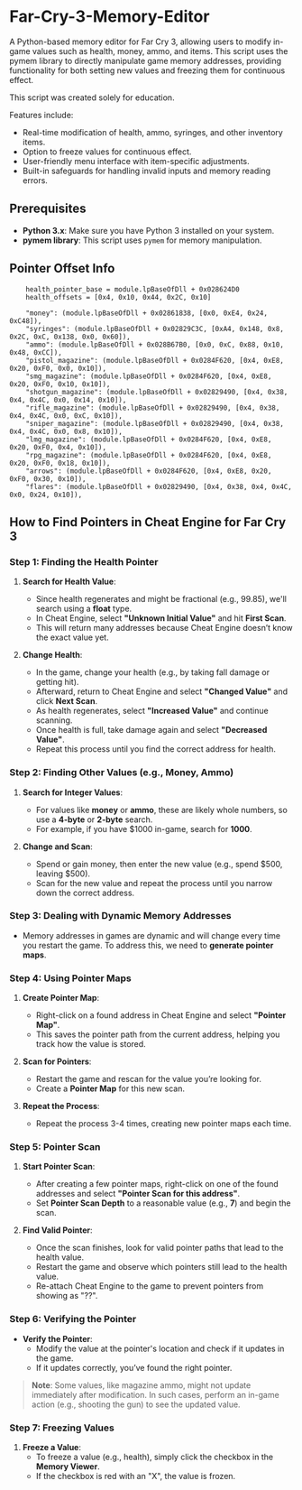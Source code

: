 # Far-Cry-3-Memory-Editor
A Python-based memory editor for Far Cry 3, allowing users to modify in-game values such as health, money, ammo, and items. This script uses the pymem library to directly manipulate game memory addresses, providing functionality for both setting new values and freezing them for continuous effect. 

This script was created solely for education.


Features include:

- Real-time modification of health, ammo, syringes, and other inventory items.
- Option to freeze values for continuous effect.
- User-friendly menu interface with item-specific adjustments.
- Built-in safeguards for handling invalid inputs and memory reading errors.

## Prerequisites

- **Python 3.x**: Make sure you have Python 3 installed on your system.
- **pymem library**: This script uses `pymem` for memory manipulation.

## Pointer Offset Info
```
    health_pointer_base = module.lpBaseOfDll + 0x028624D0
    health_offsets = [0x4, 0x10, 0x44, 0x2C, 0x10]

    "money": (module.lpBaseOfDll + 0x02861838, [0x0, 0xE4, 0x24, 0xC48]),
    "syringes": (module.lpBaseOfDll + 0x02829C3C, [0xA4, 0x148, 0x8, 0x2C, 0xC, 0x138, 0x0, 0x60]),
    "ammo": (module.lpBaseOfDll + 0x028B67B0, [0x0, 0xC, 0x88, 0x10, 0x48, 0xCC]),
    "pistol_magazine": (module.lpBaseOfDll + 0x0284F620, [0x4, 0xE8, 0x20, 0xF0, 0x0, 0x10]),
    "smg_magazine": (module.lpBaseOfDll + 0x0284F620, [0x4, 0xE8, 0x20, 0xF0, 0x10, 0x10]),
    "shotgun_magazine": (module.lpBaseOfDll + 0x02829490, [0x4, 0x38, 0x4, 0x4C, 0x0, 0x14, 0x10]),
    "rifle_magazine": (module.lpBaseOfDll + 0x02829490, [0x4, 0x38, 0x4, 0x4C, 0x0, 0xC, 0x10]),
    "sniper_magazine": (module.lpBaseOfDll + 0x02829490, [0x4, 0x38, 0x4, 0x4C, 0x0, 0x8, 0x10]),
    "lmg_magazine": (module.lpBaseOfDll + 0x0284F620, [0x4, 0xE8, 0x20, 0xF0, 0x4, 0x10]),
    "rpg_magazine": (module.lpBaseOfDll + 0x0284F620, [0x4, 0xE8, 0x20, 0xF0, 0x18, 0x10]),
    "arrows": (module.lpBaseOfDll + 0x0284F620, [0x4, 0xE8, 0x20, 0xF0, 0x30, 0x10]),
    "flares": (module.lpBaseOfDll + 0x02829490, [0x4, 0x38, 0x4, 0x4C, 0x0, 0x24, 0x10]),
```


## How to Find Pointers in Cheat Engine for Far Cry 3

### Step 1: Finding the Health Pointer

1. **Search for Health Value**:
   - Since health regenerates and might be fractional (e.g., 99.85), we'll search using a **float** type.
   - In Cheat Engine, select **"Unknown Initial Value"** and hit **First Scan**.
   - This will return many addresses because Cheat Engine doesn’t know the exact value yet.

2. **Change Health**:
   - In the game, change your health (e.g., by taking fall damage or getting hit).
   - Afterward, return to Cheat Engine and select **"Changed Value"** and click **Next Scan**.
   - As health regenerates, select **"Increased Value"** and continue scanning.
   - Once health is full, take damage again and select **"Decreased Value"**.
   - Repeat this process until you find the correct address for health.

### Step 2: Finding Other Values (e.g., Money, Ammo)

1. **Search for Integer Values**:
   - For values like **money** or **ammo**, these are likely whole numbers, so use a **4-byte** or **2-byte** search.
   - For example, if you have $1000 in-game, search for **1000**.
   
2. **Change and Scan**:
   - Spend or gain money, then enter the new value (e.g., spend $500, leaving $500).
   - Scan for the new value and repeat the process until you narrow down the correct address.

### Step 3: Dealing with Dynamic Memory Addresses

- Memory addresses in games are dynamic and will change every time you restart the game. To address this, we need to **generate pointer maps**.

### Step 4: Using Pointer Maps

1. **Create Pointer Map**:
   - Right-click on a found address in Cheat Engine and select **"Pointer Map"**.
   - This saves the pointer path from the current address, helping you track how the value is stored.

2. **Scan for Pointers**:
   - Restart the game and rescan for the value you’re looking for.
   - Create a **Pointer Map** for this new scan.

3. **Repeat the Process**:
   - Repeat the process 3-4 times, creating new pointer maps each time.

### Step 5: Pointer Scan

1. **Start Pointer Scan**:
   - After creating a few pointer maps, right-click on one of the found addresses and select **"Pointer Scan for this address"**.
   - Set **Pointer Scan Depth** to a reasonable value (e.g., **7**) and begin the scan.

2. **Find Valid Pointer**:
   - Once the scan finishes, look for valid pointer paths that lead to the health value.
   - Restart the game and observe which pointers still lead to the health value.
   - Re-attach Cheat Engine to the game to prevent pointers from showing as "??".

### Step 6: Verifying the Pointer

- **Verify the Pointer**:
   - Modify the value at the pointer's location and check if it updates in the game.
   - If it updates correctly, you’ve found the right pointer.

> **Note**: Some values, like magazine ammo, might not update immediately after modification. In such cases, perform an in-game action (e.g., shooting the gun) to see the updated value.

### Step 7: Freezing Values

1. **Freeze a Value**:
   - To freeze a value (e.g., health), simply click the checkbox in the **Memory Viewer**.
   - If the checkbox is red with an "X", the value is frozen.
